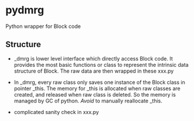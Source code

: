 pydmrg
======

Python wrapper for Block code


Structure
---------

* _dmrg is lower level interface which directly access Block code.
  It provides the most basic functions or class to represent the
  intrinsic data structure of Block.  The raw data are then wrapped in
  these xxx.py

* In _dmrg, every raw class only saves one instance of the Block class in
  pointer _this.  The memory for _this is allocated when raw classes are
  created, and released when raw class is deleted.  So the memory is
  managed by GC of python.  *Avoid* to manually reallocate _this.

* complicated sanity check in xxx.py
